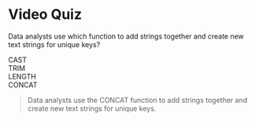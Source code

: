 # Video Quiz
Data analysts use which function to add strings together and create new text strings for unique keys?

CAST    
TRIM    
LENGTH    
CONCAT    

> Data analysts use the CONCAT function to add strings together and create new text strings for unique keys.


